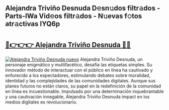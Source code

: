 ## Alejandra Triviño Desnuda D𝚎sn𝚞dos filtr𝚊dos - Parts-lWa Vid𝚎os filtr𝚊dos - N𝚞evas f𝚘tos atr𝚊ctivas IYQ6p

# <h2><a href="http://mbav43o.tromn.icu/?c=Alejandra+Trivi%c3%b1o+Desnuda">🔗👉👉👉 Alejandra Triviño Desnuda 🔗🔗</a></h2>

[![Alejandra Triviño Desnuda nuevo](https://i.imgur.com/pEAQMta.gif)](http://mbav43o.tromn.icu/?c=Alejandra+Trivi%c3%b1o+Desnuda)
Alejandra Triviño Desnuda, un personaje enigmático y multifacético, desafía las etiquetas simples. Su innovador método de interactuar con el público en línea ha cautivado y enfurecido a los espectadores, estimulando debates sobre moralidad, identidad y las complejidades de las comunidades digitales. Aunque sus planes futuros no están claros, su papel en la redefinición de la comunidad en línea es incuestionable. Impulsado por una determinación inquebrantable y una cautivación innegable, Alejandra Triviño Desnuda impact en los medios digitales es revolucionario.
